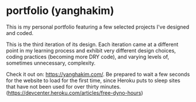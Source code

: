 # portfolio (yanghakim)

This is my personal portfolio featuring a few selected projects I've designed and coded.

This is the third iteration of its design. Each iteration came at a different point in my learning process and exhibit very different design choices, coding practices (becoming more DRY code), and varying levels of, sometimes unnecessary, complexity.

Check it out on: https://yanghakim.com/. Be prepared to wait a few seconds for the website to load for the first time, since Heroku puts to sleep sites that have not been used for over thirty minutes. (https://devcenter.heroku.com/articles/free-dyno-hours)

